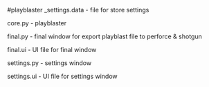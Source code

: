 #playblaster
_settings.data - file for store settings

core.py - playblaster

final.py - final window for export playblast file to perforce & shotgun

final.ui - UI file for final window

settings.py - settings window

settings.ui - UI file for settings window